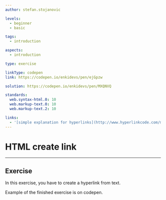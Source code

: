 ```yaml
---
author: stefan.stojanovic

levels:
  - beginner
  - basic

tags:
  - introduction

aspects:
  - introduction

type: exercise

linkType: codepen
link: https://codepen.io/enkidevs/pen/ejGpzw

solution: https://codepen.io/enkidevs/pen/MXQNVQ

standards:
  web.syntax-html.0: 10
  web.markup-text.0: 10
  web.markup-text.2: 10

links:
  - '[simple explanation for hyperlinks](http://www.hyperlinkcode.com/make-hyperlink.php){website}'
---
```

# HTML create link
---

## Exercise
In this exercise, you have to create a hyperlink from text.

Example of the finished exercise is on codepen.
